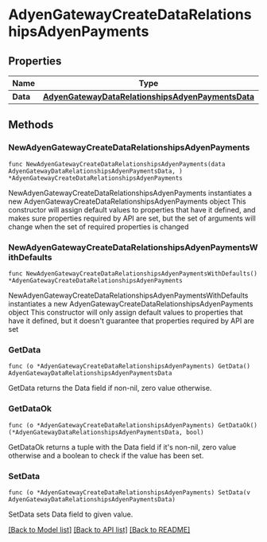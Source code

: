 # AdyenGatewayCreateDataRelationshipsAdyenPayments

## Properties

Name | Type | Description | Notes
------------ | ------------- | ------------- | -------------
**Data** | [**AdyenGatewayDataRelationshipsAdyenPaymentsData**](AdyenGatewayDataRelationshipsAdyenPaymentsData.md) |  | 

## Methods

### NewAdyenGatewayCreateDataRelationshipsAdyenPayments

`func NewAdyenGatewayCreateDataRelationshipsAdyenPayments(data AdyenGatewayDataRelationshipsAdyenPaymentsData, ) *AdyenGatewayCreateDataRelationshipsAdyenPayments`

NewAdyenGatewayCreateDataRelationshipsAdyenPayments instantiates a new AdyenGatewayCreateDataRelationshipsAdyenPayments object
This constructor will assign default values to properties that have it defined,
and makes sure properties required by API are set, but the set of arguments
will change when the set of required properties is changed

### NewAdyenGatewayCreateDataRelationshipsAdyenPaymentsWithDefaults

`func NewAdyenGatewayCreateDataRelationshipsAdyenPaymentsWithDefaults() *AdyenGatewayCreateDataRelationshipsAdyenPayments`

NewAdyenGatewayCreateDataRelationshipsAdyenPaymentsWithDefaults instantiates a new AdyenGatewayCreateDataRelationshipsAdyenPayments object
This constructor will only assign default values to properties that have it defined,
but it doesn't guarantee that properties required by API are set

### GetData

`func (o *AdyenGatewayCreateDataRelationshipsAdyenPayments) GetData() AdyenGatewayDataRelationshipsAdyenPaymentsData`

GetData returns the Data field if non-nil, zero value otherwise.

### GetDataOk

`func (o *AdyenGatewayCreateDataRelationshipsAdyenPayments) GetDataOk() (*AdyenGatewayDataRelationshipsAdyenPaymentsData, bool)`

GetDataOk returns a tuple with the Data field if it's non-nil, zero value otherwise
and a boolean to check if the value has been set.

### SetData

`func (o *AdyenGatewayCreateDataRelationshipsAdyenPayments) SetData(v AdyenGatewayDataRelationshipsAdyenPaymentsData)`

SetData sets Data field to given value.



[[Back to Model list]](../README.md#documentation-for-models) [[Back to API list]](../README.md#documentation-for-api-endpoints) [[Back to README]](../README.md)


